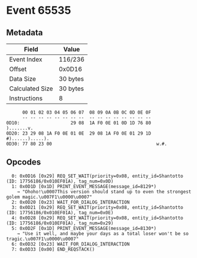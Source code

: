 # Event 65535

## Metadata

| Field           | Value    |
|-----------------|----------|
| Event Index     | 116/236  |
| Offset          | 0x0D16   |
| Data Size       | 30 bytes |
| Calculated Size | 30 bytes |
| Instructions    | 8        |

```
      00 01 02 03 04 05 06 07  08 09 0A 0B 0C 0D 0E 0F
      -- -- -- -- -- -- -- --  -- -- -- -- -- -- -- --
0D10:                   29 08  1A F0 0E 01 0D 1D 76 80        ).......v.
0D20: 23 29 08 1A F0 0E 01 0E  29 08 1A F0 0E 01 29 1D  #)......).....).
0D30: 77 80 23 00                                       w.#.            
```

## Opcodes

```
  0: 0x0D16 [0x29] REQ_SET_WAIT(priority=0x08, entity_id=Shantotto (ID: 17756186/0x010EF01A), tag_num=0x0D)
  1: 0x0D1D [0x1D] PRINT_EVENT_MESSAGE(message_id=8129*)
    → "Ohoho!\u0007This version should stand up to even the strongest golem magic.\u007F1\u0000\u0007"
  2: 0x0D20 [0x23] WAIT_FOR_DIALOG_INTERACTION
  3: 0x0D21 [0x29] REQ_SET_WAIT(priority=0x08, entity_id=Shantotto (ID: 17756186/0x010EF01A), tag_num=0x0E)
  4: 0x0D28 [0x29] REQ_SET_WAIT(priority=0x08, entity_id=Shantotto (ID: 17756186/0x010EF01A), tag_num=0x29)
  5: 0x0D2F [0x1D] PRINT_EVENT_MESSAGE(message_id=8130*)
    → "Use it well, and maybe your days as a total loser won't be so tragic.\u007F1\u0000\u0007"
  6: 0x0D32 [0x23] WAIT_FOR_DIALOG_INTERACTION
  7: 0x0D33 [0x00] END_REQSTACK()
```
